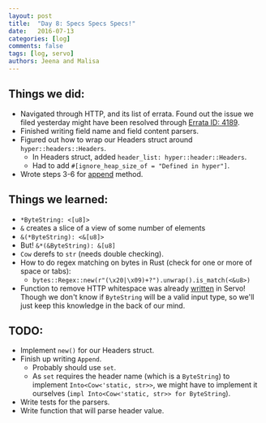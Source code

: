 ```yaml
---
layout: post
title:  "Day 8: Specs Specs Specs!"
date:   2016-07-13
categories: [log]
comments: false
tags: [log, servo]
authors: Jeena and Malisa
---
```


## Things we did:
- Navigated through HTTP, and its list of errata. Found out the issue we filed yesterday might have been resolved through [Errata ID: 4189](http://www.rfc-editor.org/errata_search.php?rfc=7230).
- Finished writing field name and field content parsers.
- Figured out how to wrap our Headers struct around `hyper::headers::Headers`.
    - In Headers struct, added `header_list: hyper::header::Headers`.
    - Had to add `#[ignore_heap_size_of = "Defined in hyper"]`.
- Wrote steps 3-6 for [append](https://fetch.spec.whatwg.org/#headers) method.

## Things we learned:
- `*ByteString: <[u8]>`
- `&` creates a slice of a view of some number of elements
- `&(*ByteString): <&[u8]>`
- But! `&*(&ByteString): &[u8]`
- `Cow` derefs to `str` (needs double checking).
- How to do regex matching on bytes in Rust (check for one or more of space or tabs):
    - `bytes::Regex::new(r"(\x20|\x09)+?").unwrap().is_match(<&u8>)`
- Function to remove HTTP whitespace was already [written](http://doc.servo.org/src/net_traits/lib.rs.html#674-696) in Servo! Though we don't know if `ByteString` will be a valid input type, so we'll just keep this knowledge in the back of our mind.

## TODO:
- Implement `new()` for our Headers struct.
- Finish up writing `Append`.
    - Probably should use `set`.
    - As `set` requires the header name (which is a `ByteString`) to implement `Into<Cow<'static, str>>`, we might have to implement it ourselves (`impl Into<Cow<'static, str>> for ByteString`).
- Write tests for the parsers.
- Write function that will parse header value.
